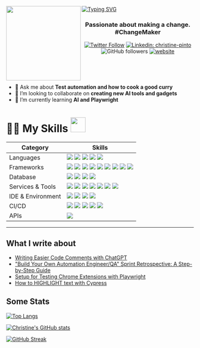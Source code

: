 <img align="left" width="200" height="200" src="https://github.com/Christine-Pinto/Christine-Pinto/blob/main/octochristine/octochristine.gif?raw=true"></a>

[![Typing SVG](https://readme-typing-svg.herokuapp.com?color=%2307181F&size=30&width=500&lines=Hello+%F0%9F%91%8B+%F0%9F%91%A9%E2%80%8D%2C+I'm+Christine)](https://git.io/typing-svg)
<h3 align="center">Passionate about making a change. #ChangeMaker</h3>
<div align="center">
  
[![Twitter Follow](https://img.shields.io/twitter/follow/_ChristinePinto?label=Follow)](https://twitter.com/intent/follow?screen_name=_ChristinePinto)
[![Linkedin: christine-pinto](https://img.shields.io/badge/_Christine-Pinto-blue?style=flat-square&logo=Linkedin&logoColor=white&link=https://www.linkedin.com/in/Christine-Pinto/)](https://www.linkedin.com/in/Christine-Pinto/)
![GitHub followers](https://img.shields.io/github/followers/Christine-Pinto?label=Follow&style=social)
[![website](https://img.shields.io/badge/Website-46a2f1.svg?&style=flat-square&logo=Google-Chrome&logoColor=white&link=https://chriszie.rocks/)](https://chriszie.rocks/)
  
</div>
<br><br><br>

- 💬 Ask me about **Test automation and how to cook a good curry**
- 👯 I’m looking to collaborate on **creating new AI tools and gadgets**
- 🌱 I’m currently learning **AI and Playwright**

# 👩‍💼 My Skills <img src='https://user-images.githubusercontent.com/74038190/206662607-d9e7591e-bbf9-42f9-9386-29efc927bc16.gif' width="40"> 

| Category        | Skills        |
|-----------------|---------------|
| Languages       | <img src="https://img.shields.io/badge/-javascript-F7DF1E?&style=for-the-badge&logo=javascript&logoColor=black" /> <img src="https://img.shields.io/badge/c%23-%23239120.svg?style=for-the-badge&logo=csharp&logoColor=white"> <img src="https://img.shields.io/badge/typescript-%23007ACC.svg?style=for-the-badge&logo=typescript&logoColor=white"> <img src="https://img.shields.io/badge/php-%23777BB4.svg?style=for-the-badge&logo=php&logoColor=white"> <img src="https://img.shields.io/badge/Python-3776AB?logo=python&logoColor=fff&style=for-the-badge">|
| Frameworks| <img src="https://img.shields.io/badge/Playwright-45ba4b?style=for-the-badge&logo=Playwright&logoColor=white" /> <img src="https://img.shields.io/badge/Cypress-17202C?style=for-the-badge&logo=cypress&logoColor=white" /> <img src="https://img.shields.io/badge/React-20232A?style=for-the-badge&logo=react&logoColor=61DAFB"/> <img src="https://img.shields.io/badge/TestCafe-36B6E5?logo=testcafe&logoColor=fff&style=for-the-badge" /> <img src="https://img.shields.io/badge/Mocha-8D6748?style=for-the-badge&logo=Mocha&logoColor=white" /> <img src="https://img.shields.io/badge/Selenium-43B02A?style=for-the-badge&logo=Selenium&logoColor=white" /> <img src="https://img.shields.io/badge/Node.js-339933?style=for-the-badge&logo=nodedotjs&logoColor=white"/> <img src="https://img.shields.io/badge/chai-A30701?style=for-the-badge&logo=chai&logoColor=white" /> <img src="https://img.shields.io/badge/.NET-5C2D91?style=for-the-badge&logo=.net&logoColor=white"> |
| Database | <img src="https://img.shields.io/badge/MongoDB-4EA94B?style=for-the-badge&logo=mongodb&logoColor=white"/> <img src="https://img.shields.io/badge/Oracle-F80000?style=for-the-badge&logo=oracle&logoColor=black" /> <img src="https://img.shields.io/badge/MySQL-005C84?style=for-the-badge&logo=mysql&logoColor=white"/> <img src="https://img.shields.io/badge/Microsoft%20SQL%20Server-CC2927?style=for-the-badge&logo=microsoft%20sql%20server&logoColor=white/">|
| Services & Tools| <img src="https://img.shields.io/badge/GitHub-000000?style=for-the-badge&logo=github&logoColor=white"/> <img src="https://img.shields.io/badge/Apache%20JMeter-D22128?logo=apachejmeter&logoColor=fff&style=for-the-badge"/> <img src="https://img.shields.io/badge/GIT-E44C30?style=for-the-badge&logo=git&logoColor=white"/> <img src="https://img.shields.io/badge/ChatGPT-74aa9c?style=for-the-badge&logo=openai&logoColor=white" /> <img src="https://img.shields.io/badge/Canva-%2300C4CC.svg?style=for-the-badge&logo=Canva&logoColor=white" /> <img src="https://img.shields.io/badge/Jira-0052CC?style=for-the-badge&logo=Jira&logoColor=white" /> <img src="https://img.shields.io/badge/gitlab-%23181717.svg?style=for-the-badge&logo=gitlab&logoColor=white">|
| IDE & Environment | <img src="https://img.shields.io/badge/VSCode-0078D4?style=for-the-badge&logo=visual%20studio%20code&logoColor=white" /> <img src="https://img.shields.io/badge/Atom-%2366595C.svg?style=for-the-badge&logo=atom&logoColor=white">  <img src="https://img.shields.io/badge/Eclipse-FE7A16.svg?style=for-the-badge&logo=Eclipse&logoColor=white">  <img src="https://img.shields.io/badge/Notepad++-90E59A.svg?style=for-the-badge&logo=notepad%2b%2b&logoColor=black">|
| CI/CD         | <img src="https://img.shields.io/badge/circleci-343434?style=for-the-badge&logo=circleci&logoColor=white" /> <img src="https://img.shields.io/badge/Jenkins-D24939?style=for-the-badge&logo=Jenkins&logoColor=white" /> <img src="https://img.shields.io/badge/github%20actions-%232671E5.svg?style=for-the-badge&logo=githubactions&logoColor=white" /> <img src="https://img.shields.io/badge/Docker-2CA5E0?style=for-the-badge&logo=docker&logoColor=white"/> <img src="https://img.shields.io/badge/travis%20ci-%232B2F33.svg?style=for-the-badge&logo=travis&logoColor=white"/>|
| APIs | <img src="https://img.shields.io/badge/Postman-FF6C37?style=for-the-badge&logo=Postman&logoColor=white" />  |

---

## What I write about

<!-- BLOG-POST-LIST:START -->
- [Writing Easier Code Comments with ChatGPT](https://dev.to/christinepinto/writing-easier-code-comments-with-chatgpt-3g89)
- [&quot;Build Your Own Automation Engineer/QA&quot; Sprint Retrospective: A Step-by-Step Guide](https://dev.to/christinepinto/build-your-own-automation-engineerqa-sprint-retrospective-a-step-by-step-guide-38op)
- [Setup for Testing Chrome Extensions with Playwright](https://dev.to/christinepinto/embarking-on-a-playwright-journey-testing-chrome-extensions-9p)
- [How to HIGHLIGHT text with Cypress](https://dev.to/christinepinto/how-to-highlight-text-with-cypress-43do)
<!-- BLOG-POST-LIST:END -->

## Some Stats

[![Top Langs](https://github-readme-stats.vercel.app/api/top-langs?username=Christine-Pinto&show_icons=true&locale=en&layout=compact)]()

[![Christine's GitHub stats](https://github-readme-stats.vercel.app/api?username=Christine-Pinto&show_icons=true&locale=en)]()

[![GitHub Streak](https://github-readme-streak-stats.herokuapp.com?user=Christine-Pinto&theme=tokyonight_duo)]()
